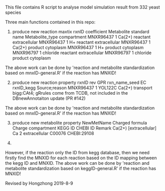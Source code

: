 This file contains R script to analyse model simulation result from 332 yeast species

Three main functions contained in this repo:
1. produce new reaction maxtix
rxnID	coefficient	Metabolite standard name	Metabolite_type	compartment
MNXR96437	1	Ca(2+)	reactant	extracellular
MNXR96437	1	H+	reactant	extracellular
MNXR96437	1	Ca(2+)	product	cytoplasm
MNXR96437	1	H+	product	cytoplasm
MNXR96797	1	chloride	reactant	extracellular
MNXR96797	1	chloride	product	cytoplasm

The above work can be done by 'reaction and metabolite standardization based on mnxID-general.R' if the reaction has MNXID!

2. produce new reaction property
rxnID	rev	GPR	rxn_name_seed	EC	rxnID_kegg	Source;reason
MNXR96437	1	YOL122C	Ca(2+) transport 			bigg:CAt4; gRrules come from TCDB, not included in the DBnewAnnotaiton update (PR #142)

The above work can be done by 'reaction and metabolite standardization based on mnxID-general.R'  if the reaction has MNXID!

3. produce new metabolite property
NewMetName	Charged formula	Charge	compartment	KEGG ID	CHEBI ID	Remark
Ca(2+) [extracellular]	Ca	2	extracellular	C00076	CHEBI:29108	

4. 
However, if the reaction only the ID from kegg database, then we need firstly find the MNXID for each
reaction based on the ID mapping between the kegg ID and MNXID.
The above work can be done by 'reaction and metabolite standardization based on keggID-general.R'  if the reaction has MNXID!



Revised by Hongzhong 2019-8-9